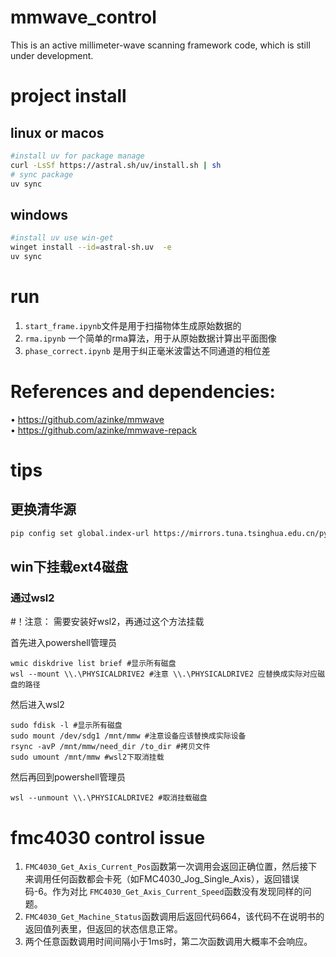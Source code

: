 # mmwave_control

This is an active millimeter-wave scanning framework code, which is still under development.

# project install
## linux or macos

```bash
#install uv for package manage
curl -LsSf https://astral.sh/uv/install.sh | sh
# sync package
uv sync 
```
## windows
```bash
#install uv use win-get
winget install --id=astral-sh.uv  -e
uv sync
```
# run
1. `start_frame.ipynb`文件是用于扫描物体生成原始数据的
2. `rma.ipynb` 一个简单的rma算法，用于从原始数据计算出平面图像
3. `phase_correct.ipynb` 是用于纠正毫米波雷达不同通道的相位差

# References and dependencies:

•	https://github.com/azinke/mmwave  
•	https://github.com/azinke/mmwave-repack

# tips
## 更换清华源
```bash
pip config set global.index-url https://mirrors.tuna.tsinghua.edu.cn/pypi/web/simple
```

## win下挂载ext4磁盘
### 通过wsl2
#！注意： 需要安装好wsl2，再通过这个方法挂载

首先进入powershell管理员
```shell
wmic diskdrive list brief #显示所有磁盘
wsl --mount \\.\PHYSICALDRIVE2 #注意 \\.\PHYSICALDRIVE2 应替换成实际对应磁盘的路径
```

然后进入wsl2
```shell
sudo fdisk -l #显示所有磁盘
sudo mount /dev/sdg1 /mnt/mmw #注意设备应该替换成实际设备
rsync -avP /mnt/mmw/need_dir /to_dir #拷贝文件
sudo umount /mnt/mmw #wsl2下取消挂载
```
然后再回到powershell管理员

```shell
wsl --unmount \\.\PHYSICALDRIVE2 #取消挂载磁盘
```

# fmc4030 control issue

1. `FMC4030_Get_Axis_Current_Pos`函数第一次调用会返回正确位置，然后接下来调用任何函数都会卡死（如FMC4030_Jog_Single_Axis），返回错误码-6。作为对比 `FMC4030_Get_Axis_Current_Speed`函数没有发现同样的问题。
2. `FMC4030_Get_Machine_Status`函数调用后返回代码664，该代码不在说明书的返回值列表里，但返回的状态信息正常。
3. 两个任意函数调用时间间隔小于1ms时，第二次函数调用大概率不会响应。

